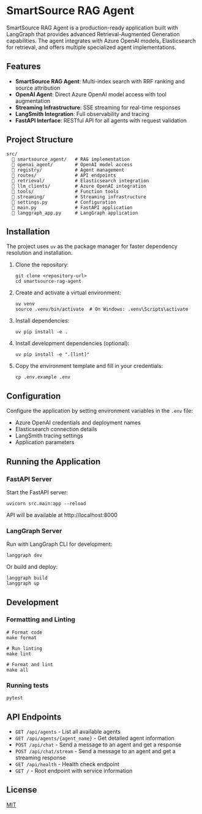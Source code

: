# SmartSource RAG Agent

SmartSource RAG Agent is a production-ready application built with LangGraph that provides advanced Retrieval-Augmented Generation capabilities. The agent integrates with Azure OpenAI models, Elasticsearch for retrieval, and offers multiple specialized agent implementations.

## Features

- **SmartSource RAG Agent**: Multi-index search with RRF ranking and source attribution
- **OpenAI Agent**: Direct Azure OpenAI model access with tool augmentation
- **Streaming Infrastructure**: SSE streaming for real-time responses
- **LangSmith Integration**: Full observability and tracing
- **FastAPI Interface**: RESTful API for all agents with request validation

## Project Structure

```
src/
     smartsource_agent/   # RAG implementation
     openai_agent/        # OpenAI model access
     registry/            # Agent management
     routes/              # API endpoints
     retrieval/           # Elasticsearch integration
     llm_clients/         # Azure OpenAI integration
     tools/               # Function tools
     streaming/           # Streaming infrastructure
     settings.py          # Configuration
     main.py              # FastAPI application
     langgraph_app.py     # LangGraph application
```

## Installation

The project uses `uv` as the package manager for faster dependency resolution and installation.

1. Clone the repository:
   ```
   git clone <repository-url>
   cd smartsource-rag-agent
   ```

2. Create and activate a virtual environment:
   ```
   uv venv
   source .venv/bin/activate  # On Windows: .venv\Scripts\activate
   ```

3. Install dependencies:
   ```
   uv pip install -e .
   ```

4. Install development dependencies (optional):
   ```
   uv pip install -e ".[lint]"
   ```

5. Copy the environment template and fill in your credentials:
   ```
   cp .env.example .env
   ```

## Configuration

Configure the application by setting environment variables in the `.env` file:

- Azure OpenAI credentials and deployment names
- Elasticsearch connection details
- LangSmith tracing settings
- Application parameters

## Running the Application

### FastAPI Server

Start the FastAPI server:

```
uvicorn src.main:app --reload
```

API will be available at http://localhost:8000

### LangGraph Server

Run with LangGraph CLI for development:

```
langgraph dev
```

Or build and deploy:

```
langgraph build
langgraph up
```

## Development

### Formatting and Linting

```
# Format code
make format

# Run linting
make lint

# Format and lint
make all
```

### Running tests

```
pytest
```

## API Endpoints

- `GET /api/agents` - List all available agents
- `GET /api/agents/{agent_name}` - Get detailed agent information
- `POST /api/chat` - Send a message to an agent and get a response
- `POST /api/chat/stream` - Send a message to an agent and get a streaming response
- `GET /api/health` - Health check endpoint
- `GET /` - Root endpoint with service information

## License

[MIT](LICENSE)